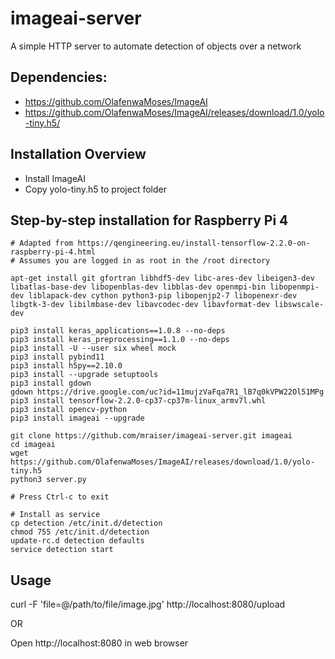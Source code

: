 # imageai-server
A simple HTTP server to automate detection of objects over a network

## Dependencies:
- https://github.com/OlafenwaMoses/ImageAI
- https://github.com/OlafenwaMoses/ImageAI/releases/download/1.0/yolo-tiny.h5/

## Installation Overview
- Install ImageAI
- Copy yolo-tiny.h5 to project folder

## Step-by-step installation for Raspberry Pi 4
    # Adapted from https://qengineering.eu/install-tensorflow-2.2.0-on-raspberry-pi-4.html
    # Assumes you are logged in as root in the /root directory

    apt-get install git gfortran libhdf5-dev libc-ares-dev libeigen3-dev libatlas-base-dev libopenblas-dev libblas-dev openmpi-bin libopenmpi-dev liblapack-dev cython python3-pip libopenjp2-7 libopenexr-dev libgtk-3-dev libilmbase-dev libavcodec-dev libavformat-dev libswscale-dev
    
    pip3 install keras_applications==1.0.8 --no-deps
    pip3 install keras_preprocessing==1.1.0 --no-deps
    pip3 install -U --user six wheel mock
    pip3 install pybind11
    pip3 install h5py==2.10.0
    pip3 install --upgrade setuptools
    pip3 install gdown
    gdown https://drive.google.com/uc?id=11mujzVaFqa7R1_lB7q0kVPW22Ol51MPg
    pip3 install tensorflow-2.2.0-cp37-cp37m-linux_armv7l.whl
    pip3 install opencv-python
    pip3 install imageai --upgrade
    
    git clone https://github.com/mraiser/imageai-server.git imageai
    cd imageai
    wget https://github.com/OlafenwaMoses/ImageAI/releases/download/1.0/yolo-tiny.h5
    python3 server.py
    
    # Press Ctrl-c to exit
    
    # Install as service
    cp detection /etc/init.d/detection
    chmod 755 /etc/init.d/detection
    update-rc.d detection defaults
    service detection start

## Usage
curl -F 'file=@/path/to/file/image.jpg' http://localhost:8080/upload

OR

Open http://localhost:8080 in web browser
